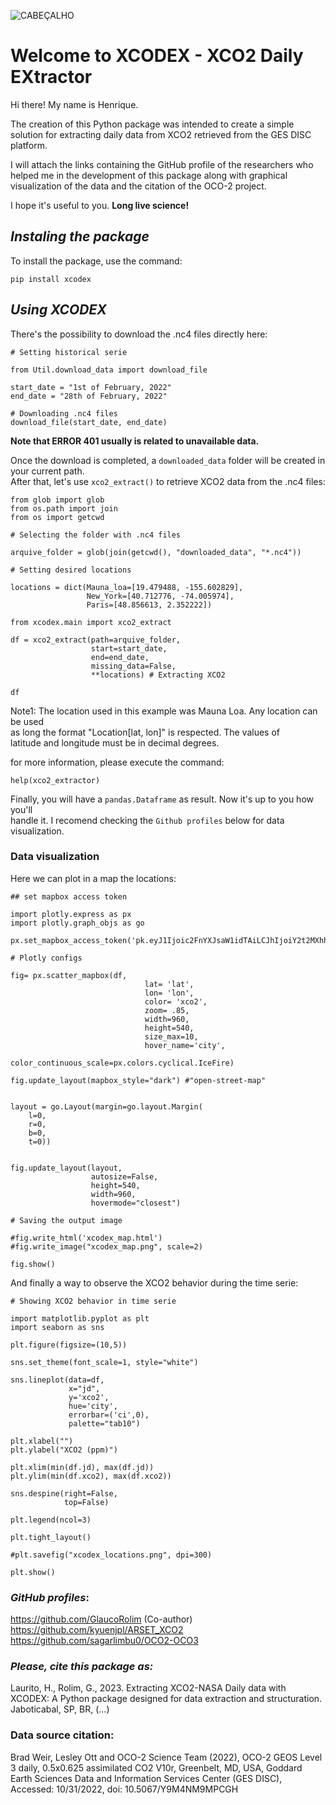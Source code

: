 ![CABEÇALHO](https://i.imgur.com/Pq8uUM3.jpg)


# **Welcome to XCODEX - XCO2 Daily EXtractor**

Hi there! My name is Henrique.

The creation of this Python package was intended to create a simple solution for extracting daily data from XCO2 retrieved from the GES DISC platform.

I will attach the links containing the GitHub profile of the researchers who helped me in the development of this package along with graphical visualization of the data and the citation of the OCO-2 project.

I hope it's useful to you. **Long live science!**

## *Instaling the package*

To install the package, use the command:
```angular2html
pip install xcodex
```
## *Using XCODEX*

There's the possibility to download the .nc4 files directly here:
```angular2html
# Setting historical serie

from Util.download_data import download_file

start_date = "1st of February, 2022"
end_date = "28th of February, 2022"

# Downloading .nc4 files
download_file(start_date, end_date) 
```
__Note that ERROR 401 usually is related to unavailable data.__

Once the download is completed, a ``downloaded_data`` folder will be created in your current path.
<br>After that, let's use ``xco2_extract()`` to retrieve XCO2 data from the .nc4 files:
<br> 

```angular2html
from glob import glob
from os.path import join
from os import getcwd

# Selecting the folder with .nc4 files

arquive_folder = glob(join(getcwd(), "downloaded_data", "*.nc4")) 

# Setting desired locations

locations = dict(Mauna_loa=[19.479488, -155.602829],
                 New_York=[40.712776, -74.005974],
                 Paris=[48.856613, 2.352222])

from xcodex.main import xco2_extract

df = xco2_extract(path=arquive_folder,
                  start=start_date,
                  end=end_date,
                  missing_data=False,
                  **locations) # Extracting XCO2

df          
```
Note1: The location used in this example was Mauna Loa. Any location can be used<br>
as long the format "Location[lat, lon]" is respected. The values of <br>
latitude and longitude must be in decimal degrees.

for more information, please execute the command: <br>

````angular2html
help(xco2_extractor)
````

Finally, you will have a `pandas.Dataframe` as result. Now it's up to you how you'll <br>
handle it. I recomend checking the `Github profiles` below for data visualization.

### Data visualization
Here we can plot in a map the locations:
````angular2html
## set mapbox access token

import plotly.express as px
import plotly.graph_objs as go

px.set_mapbox_access_token('pk.eyJ1Ijoic2FnYXJsaW1idTAiLCJhIjoiY2t2MXhhMm5mNnE5ajJ3dDl2eDZvNTM2NiJ9.1bwmb8HPgFZWwR8kcO5rOA')

# Plotly configs

fig= px.scatter_mapbox(df,
                              lat= 'lat',
                              lon= 'lon',
                              color= 'xco2',
                              zoom= .85,
                              width=960,
                              height=540,
                              size_max=10,
                              hover_name='city',
                              color_continuous_scale=px.colors.cyclical.IceFire)

fig.update_layout(mapbox_style="dark") #"open-street-map"


layout = go.Layout(margin=go.layout.Margin(
    l=0,
    r=0,
    b=0,
    t=0))


fig.update_layout(layout,
                  autosize=False,
                  height=540,
                  width=960,
                  hovermode="closest")

# Saving the output image

#fig.write_html('xcodex_map.html')
#fig.write_image("xcodex_map.png", scale=2)

fig.show()
````
And finally a way to observe the XCO2 behavior during the time serie:
````angular2html
# Showing XCO2 behavior in time serie

import matplotlib.pyplot as plt
import seaborn as sns

plt.figure(figsize=(10,5))

sns.set_theme(font_scale=1, style="white")

sns.lineplot(data=df,
             x="jd",
             y='xco2',
             hue='city',
             errorbar=('ci',0),
             palette="tab10")

plt.xlabel("")
plt.ylabel("XCO2 (ppm)")

plt.xlim(min(df.jd), max(df.jd))
plt.ylim(min(df.xco2), max(df.xco2))

sns.despine(right=False,
            top=False)

plt.legend(ncol=3)

plt.tight_layout()

#plt.savefig("xcodex_locations.png", dpi=300)

plt.show()
````
### *GitHub profiles*:

https://github.com/GlaucoRolim (Co-author) <br>
https://github.com/kyuenjpl/ARSET_XCO2 <br>
https://github.com/sagarlimbu0/OCO2-OCO3

### *Please, cite this package as:*

Laurito, H., Rolim, G., 2023. Extracting XCO2-NASA Daily data with XCODEX:
A Python package designed for data extraction and structuration. Jaboticabal, SP, BR, (...)

### **Data source citation**:

Brad Weir, Lesley Ott and OCO-2 Science Team (2022), OCO-2 GEOS Level 3 daily,
0.5x0.625 assimilated CO2 V10r, Greenbelt, MD, USA, Goddard Earth Sciences Data
and Information Services Center (GES DISC), Accessed: 10/31/2022,
doi: 10.5067/Y9M4NM9MPCGH
